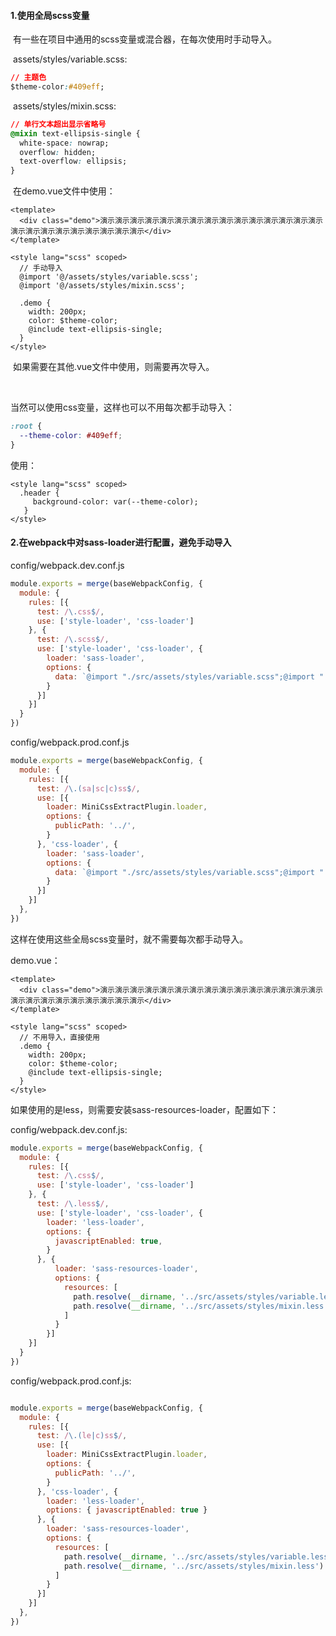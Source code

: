 #### 1.使用全局scss变量

​          有一些在项目中通用的scss变量或混合器，在每次使用时手动导入。

​        assets/styles/variable.scss:

```css
// 主题色
$theme-color:#409eff;
```

​       assets/styles/mixin.scss:

```css
// 单行文本超出显示省略号
@mixin text-ellipsis-single {
  white-space: nowrap;
  overflow: hidden;
  text-overflow: ellipsis;
}

```

​       在demo.vue文件中使用：

```vue
<template>
  <div class="demo">演示演示演示演示演示演示演示演示演示演示演示演示演示演示演示演示演示演示演示演示演示演示演示演示</div>
</template>

<style lang="scss" scoped>
  // 手动导入
  @import '@/assets/styles/variable.scss';
  @import '@/assets/styles/mixin.scss';

  .demo {
    width: 200px;
    color: $theme-color;
    @include text-ellipsis-single;
  }
</style>
```

​       如果需要在其他.vue文件中使用，则需要再次导入。

​     

 当然可以使用css变量，这样也可以不用每次都手动导入：

```css
:root {
  --theme-color: #409eff;
}
```

使用：

```vue
<style lang="scss" scoped>
  .header {
     background-color: var(--theme-color);  
   }
</style>
```



#### 2.在webpack中对sass-loader进行配置，避免手动导入

config/webpack.dev.conf.js

```js
module.exports = merge(baseWebpackConfig, {
  module: {
    rules: [{
      test: /\.css$/,
      use: ['style-loader', 'css-loader']
    }, {
      test: /\.scss$/,
      use: ['style-loader', 'css-loader', {
        loader: 'sass-loader',
        options: {
          data: `@import "./src/assets/styles/variable.scss";@import "./src/assets/styles/mixin.scss";`
        }
      }]
    }]
  }
})
```

config/webpack.prod.conf.js

```js
module.exports = merge(baseWebpackConfig, {
  module: {
    rules: [{
      test: /\.(sa|sc|c)ss$/,
      use: [{
        loader: MiniCssExtractPlugin.loader,
        options: {
          publicPath: '../',
        }
      }, 'css-loader', {
        loader: 'sass-loader',
        options: {
          data: `@import "./src/assets/styles/variable.scss";@import "./src/assets/styles/mixin.scss";`
        }
      }]
    }]
  },
})
```

这样在使用这些全局scss变量时，就不需要每次都手动导入。

demo.vue：

```vue
<template>
  <div class="demo">演示演示演示演示演示演示演示演示演示演示演示演示演示演示演示演示演示演示演示演示演示演示演示演示</div>
</template>

<style lang="scss" scoped>
  // 不用导入，直接使用
  .demo {
    width: 200px;
    color: $theme-color;
    @include text-ellipsis-single;
  }
</style>
```



   如果使用的是less，则需要安装sass-resources-loader，配置如下：

config/webpack.dev.conf.js:

```js
module.exports = merge(baseWebpackConfig, {
  module: {
    rules: [{
      test: /\.css$/,
      use: ['style-loader', 'css-loader']
    }, {
      test: /\.less$/,
      use: ['style-loader', 'css-loader', {
        loader: 'less-loader',
        options: {
          javascriptEnabled: true,
        }
      }, {
          loader: 'sass-resources-loader',
          options: {
            resources: [
              path.resolve(__dirname, '../src/assets/styles/variable.less'),
              path.resolve(__dirname, '../src/assets/styles/mixin.less')
            ]
          }
        }]
    }]
  }
})

```

config/webpack.prod.conf.js:

```js

module.exports = merge(baseWebpackConfig, {
  module: {
    rules: [{
      test: /\.(le|c)ss$/,
      use: [{
        loader: MiniCssExtractPlugin.loader,
        options: {
          publicPath: '../',
        }
      }, 'css-loader', {
        loader: 'less-loader',
        options: { javascriptEnabled: true }
      }, {
        loader: 'sass-resources-loader',
        options: {
          resources: [
            path.resolve(__dirname, '../src/assets/styles/variable.less'),
            path.resolve(__dirname, '../src/assets/styles/mixin.less')
          ]
        }
      }]
    }]
  },
})
```





